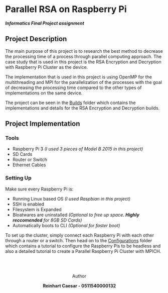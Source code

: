 # Parallel RSA on Raspberry Pi
***Informatics Final Project assignment***

## Project Description
The main purpose of this project is to research the best method to decrease the processing time of a process through parallel computing approach. The case study that is used in this project is the RSA Encryption and Decryption with Raspberry Pi Cluster as the device.

The implementation that is used in this project is using OpenMP for the multithreading and MPI for the parallelization of the processes with the goal of decreasing the processing time compared to the other types of implementations on the same device.

The project can be seen in the [Builds](https://github.com/ReinhartC/Parallel-RSA-on-Raspberry-Pi/tree/master/Builds "Builds") folder which contains the implementations and details for the RSA Encryption and Decryption builds.

## Project Implementation
### Tools
+ Raspberry Pi 3 *(I used 3 pieces of Model B 2015 in this project)*
+ SD Cards
+ Router or Switch
+ Ethernet Cables

### Setting Up
Make sure every Raspberry Pi is:
+ Running Linux based OS *(I used Raspbian in this project)*
+ SSH is enabled
+ Filesystem is Expanded
+ Bloatwares are uninstalled *(Optional to free up space. **Highly reccomended** for 8GB SD Cards)*
+ Automatically boots to CLI *(Optional for faster boot)*

To set up the cluster, simply connect each Raspberry Pi with each other through a router or a switch. Then head on to the [Configurations](https://github.com/ReinhartC/Parallel-RSA-on-Raspberry-Pi/tree/master/Configurations) folder which contains a tutorial to configure the Raspberry Pis to be headless and also a detailed tutorial to create a Parallel Raspberry Pi Cluster with MPICH.

<br><br>
<p align="center">
    <a>
    	Author
    </a>  
</p>
<p align="center">
    <a>
        <b>Reinhart Caesar - 0511540000132<b>
    </a>  
</p>
